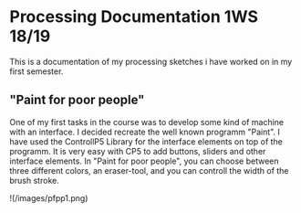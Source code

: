 # Processing Documentation 1WS 18/19 
This is a documentation of my processing sketches i have worked on in my first semester.

## "Paint for poor people"

One of my first tasks in the course was to develop some kind of machine with an interface.
I decided recreate the well known programm "Paint". I have used the ControllP5 Library for the interface elements on top of the programm.
It is very easy with CP5 to add buttons, sliders and other interface elements. 
In "Paint for poor people", you can choose between three different colors, an eraser-tool, and you can controll the width of the brush stroke.

!(/images/pfpp1.png)






